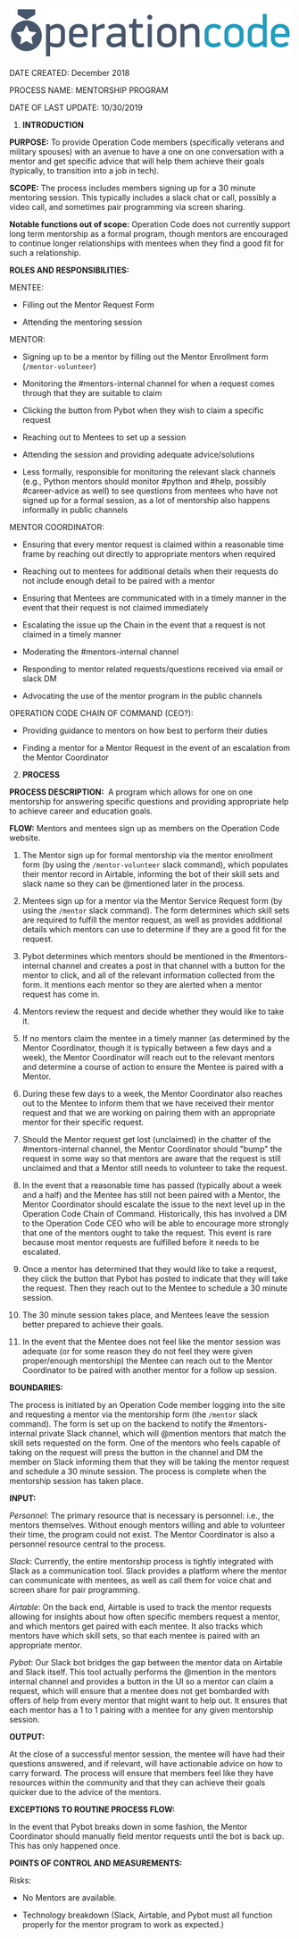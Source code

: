 ![image alt text](op_code.png)

DATE CREATED: December 2018

PROCESS NAME: MENTORSHIP PROGRAM

DATE OF LAST UPDATE: 10/30/2019

1. **INTRODUCTION**

**PURPOSE:** To provide Operation Code members (specifically veterans and military spouses) with an avenue to have a one on one conversation with a mentor and get specific advice that will help them achieve their goals (typically, to transition into a job in tech).

**SCOPE:** The process includes members signing up for a 30 minute mentoring session. This typically includes a slack chat or call, possibly a video call, and sometimes pair programming via screen sharing.

**Notable functions out of scope:** Operation Code does not currently support long term mentorship as a formal program, though mentors are encouraged to continue longer relationships with mentees when they find a good fit for such a relationship.

**ROLES AND RESPONSIBILITIES:**

MENTEE:

* Filling out the Mentor Request Form

* Attending the mentoring session

MENTOR:

* Signing up to be a mentor by filling out the Mentor Enrollment form (`/mentor-volunteer`)

* Monitoring the #mentors-internal channel for when a request comes through that they are suitable to claim

* Clicking the button from Pybot when they wish to claim a specific request

* Reaching out to Mentees to set up a session

* Attending the session and providing adequate advice/solutions

* Less formally, responsible for monitoring the relevant slack channels (e.g., Python mentors should monitor #python and #help, possibly #career-advice as well) to see questions from mentees who have not signed up for a formal session, as a lot of mentorship also happens informally in public channels

MENTOR COORDINATOR:

* Ensuring that every mentor request is claimed within a reasonable time frame by reaching out directly to appropriate mentors when required

* Reaching out to mentees for additional details when their requests do not include enough detail to be paired with a mentor

* Ensuring that Mentees are communicated with in a timely manner in the event that their request is not claimed immediately

* Escalating the issue up the Chain in the event that a request is not claimed in a timely manner

* Moderating the #mentors-internal channel

* Responding to mentor related requests/questions received via email or slack DM

* Advocating the use of the mentor program in the public channels

OPERATION CODE CHAIN OF COMMAND (CEO?):

* Providing guidance to mentors on how best to perform their duties

* Finding a mentor for a Mentor Request in the event of an escalation from the Mentor Coordinator

2. **PROCESS**

**PROCESS DESCRIPTION:**  A program which allows for one on one mentorship for answering specific questions and providing appropriate help to achieve career and education goals.

**FLOW:** Mentors and mentees sign up as members on the Operation Code website.

1. The Mentor sign up for formal mentorship via the mentor enrollment form (by using the `/mentor-volunteer` slack command), which populates their mentor record in Airtable, informing the bot of their skill sets and slack name so they can be @mentioned later in the process.

2. Mentees sign up for a mentor via the Mentor Service Request form (by using the `/mentor` slack command). The form determines which skill sets are required to fulfill the mentor request, as well as provides additional details which mentors can use to determine if they are a good fit for the request.

3. Pybot determines which mentors should be mentioned in the #mentors-internal channel and creates a post in that channel with a button for the mentor to click, and all of the relevant information collected from the form. It mentions each mentor so they are alerted when a mentor request has come in.

4. Mentors review the request and decide whether they would like to take it.

5. If no mentors claim the mentee in a timely manner (as determined by the Mentor Coordinator, though it is typically between a few days and a week), the Mentor Coordinator will reach out to the relevant mentors and determine a course of action to ensure the Mentee is paired with a Mentor.

6. During these few days to a week, the Mentor Coordinator also reaches out to the Mentee to inform them that we have received their mentor request and that we are working on pairing them with an appropriate mentor for their specific request.

7. Should the Mentor request get lost (unclaimed) in the chatter of the #mentors-internal channel, the Mentor Coordinator should "bump" the request in some way so that mentors are aware that the request is still unclaimed and that a Mentor still needs to volunteer to take the request.

8. In the event that a reasonable time has passed (typically about a week and a half) and the Mentee has still not been paired with a Mentor, the Mentor Coordinator should escalate the issue to the next level up in the Operation Code Chain of Command. Historically, this has involved a DM to the Operation Code CEO who will be able to encourage more strongly that one of the mentors ought to take the request. This event is rare because most mentor requests are fulfilled before it needs to be escalated.

9. Once a mentor has determined that they would like to take a request, they click the button that Pybot has posted to indicate that they will take the request. Then they reach out to the Mentee to schedule a 30 minute session.

10. The 30 minute session takes place, and Mentees leave the session better prepared to achieve their goals.

11. In the event that the Mentee does not feel like the mentor session was adequate (or for some reason they do not feel they were given proper/enough mentorship) the Mentee can reach out to the Mentor Coordinator to be paired with another mentor for a follow up session.

**BOUNDARIES:**

The process is initiated by an Operation Code member logging into the site and requesting a mentor via the mentorship form (the `/mentor` slack command). The form is set up on the backend to notify the #mentors-internal private Slack channel, which will @mention mentors that match the skill sets requested on the form. One of the mentors who feels capable of taking on the request will press the button in the channel and DM the member on Slack informing them that they will be taking the mentor request and schedule a 30 minute session. The process is complete when the mentorship session has taken place.

**INPUT:** 

*Personnel*: The primary resource that is necessary is personnel: i.e., the mentors themselves. Without enough mentors willing and able to volunteer their time, the program could not exist. The Mentor Coordinator is also a personnel resource central to the process.

*Slack*: Currently, the entire mentorship process is tightly integrated with Slack as a communication tool. Slack provides a platform where the mentor can communicate with mentees, as well as call them for voice chat and screen share for pair programming.

*Airtable*: On the back end, Airtable is used to track the mentor requests allowing for insights about how often specific members request a mentor, and which mentors get paired with each mentee. It also tracks which mentors have which skill sets, so that each mentee is paired with an appropriate mentor.

*Pybot*: Our Slack bot bridges the gap between the mentor data on Airtable and Slack itself. This tool actually performs the @mention in the mentors internal channel and provides a button in the UI so a mentor can claim a request, which will ensure that a mentee does not get bombarded with offers of help from every mentor that might want to help out. It ensures that each mentor has a 1 to 1 pairing with a mentee for any given mentorship session.

**OUTPUT:**

At the close of a successful mentor session, the mentee will have had their questions answered, and if relevant, will have actionable advice on how to carry forward. The process will ensure that members feel like they have resources within the community and that they can achieve their goals quicker due to the advice of the mentors.

**EXCEPTIONS TO ROUTINE PROCESS FLOW:**

In the event that Pybot breaks down in some fashion, the Mentor Coordinator should manually field mentor requests until the bot is back up. This has only happened once.

**POINTS OF CONTROL AND MEASUREMENTS:**

Risks:

* No Mentors are available.

* Technology breakdown (Slack, Airtable, and Pybot must all function properly for the mentor program to work as expected.)

